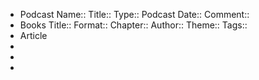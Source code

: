- Podcast
  Name::
  Title::
  Type:: Podcast
  Date::
  Comment::
- Books
  Title::
  Format::
  Chapter::
  Author::
  Theme::
  Tags::
- Article
-
-
-